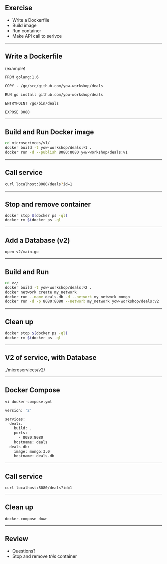 ## Exercise

- Write a Dockerfile
- Build image
- Run container
- Make API call to serivce

----

## Write a Dockerfile 

(example)

```
FROM golang:1.6

COPY . /go/src/github.com/yow-workshop/deals

RUN go install github.com/yow-workshop/deals

ENTRYPOINT /go/bin/deals

EXPOSE 8080
```

----

## Build and Run Docker image

```bash
cd microserivces/v1/
docker build -t yow-workshop/deals:v1 .
docker run -d --publish 8080:8080 yow-workshop/deals:v1
```

----

## Call service

```bash
curl localhost:8080/deals?id=1
```

----

## Stop and remove container

```bash
docker stop $(docker ps -ql)
docker rm $(docker ps -ql
```

----

## Add a Database (v2)

`open v2/main.go`

----

## Build and Run

```bash
cd v2/
docker build -t yow-workshop/deals:v2 .
docker network create my_network
docker run --name deals-db -d --network my_network mongo
docker run -d -p 8080:8080 --network my_network yow-workshop/deals:v2
```

----

## Clean up

```bash
docker stop $(docker ps -ql)
docker rm $(docker ps -ql
```

----

## V2 of service, with Database

./microservices/v2/

----

## Docker Compose

`vi docker-compose.yml`

```bash
version: '2'

services:
  deals:
    build: .
    ports:
      - 8080:8080
    hostname: deals
  deals-db:
    image: mongo:3.0
    hostname: deals-db
```

----

## Call service

`curl localhost:8080/deals?id=1`

----

## Clean up

`docker-compose down`

----

## Review

* Questions?
* Stop and remove *this* container

